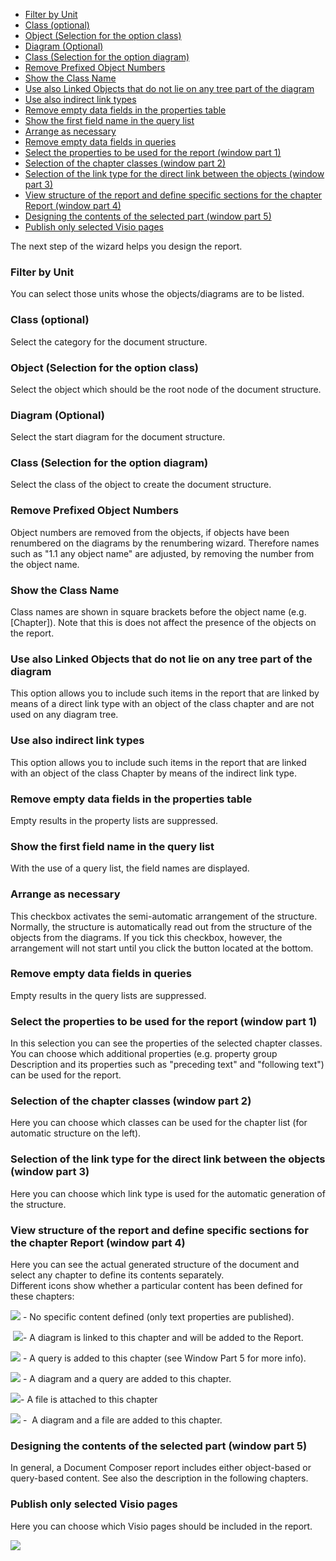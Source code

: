 
-   [Filter by Unit](#filter-by-unit)
-   [Class (optional)](#class-optional)
-   [Object (Selection for the option class)](#object-selection-for-the-option-class)
-   [Diagram (Optional)](#diagram-optional)
-   [Class (Selection for the option diagram)](#class-selection-for-the-option-diagram)
-   [Remove Prefixed Object Numbers](#remove-prefixed-object-numbers)
-   [Show the Class Name](#show-the-class-name)
-   [Use also Linked Objects that do not lie on any tree part of the diagram](#use-also-linked-objects-that-do-not-lie-on-any-tree-part-of-the-diagram)
-   [Use also indirect link types](#use-also-indirect-link-types)
-   [Remove empty data fields in the properties table](#remove-empty-data-fields-in-the-properties-table)
-   [Show the first field name in the query list](#show-the-first-field-name-in-the-query-list)
-   [Arrange as necessary](#arrange-as-necessary)
-   [Remove empty data fields in queries](#remove-empty-data-fields-in-queries)
-   [Select the properties to be used for the report (window part 1)](#select-the-properties-to-be-used-for-the-report-window-part-1)
-   [Selection of the chapter classes (window part 2)](#selection-of-the-chapter-classes-window-part-2)
-   [Selection of the link type for the direct link between the objects
    (window part 3)](#selection-of-the-link-type-for-the-direct-link-between-the-objects-window-part-3)
-   [View structure of the report and define specific sections for the
    chapter Report (window part 4)](#view-structure-of-the-report-and-define-specific-sections-for-the-chapter-report-window-part-4)
-   [Designing the contents of the selected part (window part 5)](#designing-the-contents-of-the-selected-part-window-part-5)
-   [Publish only selected Visio pages](#publish-only-selected-visio-pages)

The next step of the wizard helps you design the report.

### Filter by Unit

You can select those units whose the objects/diagrams are to be listed.

### Class (optional)

Select the category for the document structure.

### Object (Selection for the option class)

Select the object which should be the root node of the document
structure.

### Diagram (Optional)

Select the start diagram for the document structure.

### Class (Selection for the option diagram)

Select the class of the object to create the document structure.

### Remove Prefixed Object Numbers

Object numbers are removed from the objects, if objects have been
renumbered on the diagrams by the renumbering wizard. Therefore names
such as "1.1 any object name" are adjusted, by removing the number from
the object name.

### Show the Class Name

Class names are shown in square brackets before the object name (e.g.
\[Chapter\]). Note that this is does not affect the presence of the
objects on the report.

### Use also Linked Objects that do not lie on any tree part of the diagram

This option allows you to include such items in the report that are
linked by means of a direct link type with an object of the class
chapter and are not used on any diagram tree.

### Use also indirect link types

This option allows you to include such items in the report that are
linked with an object of the class Chapter by means of the indirect link
type.

### Remove empty data fields in the properties table

Empty results in the property lists are suppressed.

### Show the first field name in the query list

With the use of a query list, the field names are displayed.

### Arrange as necessary

This checkbox activates the semi-automatic arrangement of the structure.
Normally, the structure is automatically read out from the structure of
the objects from the diagrams. If you tick this checkbox, however, the
arrangement will not start until you click the button located at the
bottom.

### Remove empty data fields in queries

Empty results in the query lists are suppressed.

### Select the properties to be used for the report (window part 1)

In this selection you can see the properties of the selected chapter
classes. You can choose which additional properties (e.g. property group
Description and its properties such as "preceding text" and "following
text") can be used for the report.

### Selection of the chapter classes (window part 2)

Here you can choose which classes can be used for the chapter list (for
automatic structure on the left).

### Selection of the link type for the direct link between the objects (window part 3)

Here you can choose which link type is used for the automatic generation
of the structure.

### View structure of the report and define specific sections for the chapter Report (window part 4)

Here you can see the actual generated structure of the document and
select any chapter to define its contents separately.  
Different icons show whether a particular content has been defined for
these chapters:

![](//images.ctfassets.net/utx1h0gfm1om/6ayFY23wmQIcqqyouSC4ak/8d39d4dc21ebe48a54e58bc3ae6ec982/329626.png) - No specific content defined (only
text properties are published).

 ![](//images.ctfassets.net/utx1h0gfm1om/5koedrYdossgcymiCAAAam/fa8fe6456b3093420aadfbbe9d1ae62e/329619.png)- A diagram is linked to this chapter
and will be added to the Report.

![](//images.ctfassets.net/utx1h0gfm1om/6gyQklTGBaWIuq80sAmm2q/30242b40b6363608ad6368c20f2e868c/328670.png) - A query is added to this chapter
(see Window Part 5 for more info).

![](//images.ctfassets.net/utx1h0gfm1om/LxcVf6sQ2iymGSymWm4a2/7fe8aeec465f24558915df1cf6f34a16/328668.png) - A diagram and a query are added to
this chapter.

![](//images.ctfassets.net/utx1h0gfm1om/ZtRcWUbXyKCmms8Y4sSOK/3a0a0d77cb73da5f98f7214b358140ed/329612.png)- A file is attached to this chapter

![](//images.ctfassets.net/utx1h0gfm1om/6PjzGrquvC0mAoemOmeiGO/07d05b986611b1c4a700641455b100f0/329606.png) -  A diagram and a file are added to
this chapter.

### Designing the contents of the selected part (window part 5)

In general, a Document Composer report includes either object-based or
query-based content. See also the description in the following chapters.

### Publish only selected Visio pages

Here you can choose which Visio pages should be included in the report.

![](//images.ctfassets.net/utx1h0gfm1om/5CJaWuzdN6UiYGKiwSOci2/084aed46603bee72832792e37d8c0e99/329482.png)
